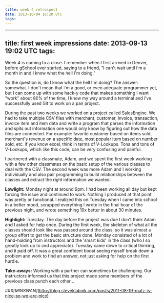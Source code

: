 ```yaml
---
title: week 4 retrospect
date: 2013-10-04 16:20 UTC
tags:
---
```


---
title: first week impressions
date: 2013-09-13 19:02 UTC
tags:
---

Week 4 is coming to a close.  I remember when I first arrived in Denver, before gSchool ever started, saying to a friend, "I can't wait until i'm a month in and I know what the hell i'm doing." 

So the question is, do I know what the hell I'm doing? The answer: somewhat. I don't mean that i'm a good, or even adequate programmer yet, but I can come up with some hack-y code that makes something I want "work" about 80% of the time, I know my way around a terminal and i've successfully used Git to work on a pair project.

During the past two weeks we worked on a project called SalesEngine. We had to take multiple CSV files with merchant, customer, invoice, transaction, invoice item and item data and write a program that parses the information and spits out information one would only know by figuring out how the data files are connected. For example: favorite customer based on items sold, merchant's revenue on a specific date, most popular item based on number sold, etc. If you know excel, think in terms of V-Lookups. Tons and tons of V-Lookups, which like this code, can be very confusing and painful. 

I partnered with a classmate, Adam, and we spent the first week working with a few other classmates on the basic setup of the various classes to deal with the CSV. The second week was more Adam and I working individually and also pair programming to build relationships between the classes and extract the right information we wanted. 

**Lowlight:** Monday night at around 9pm. I had been working all day but kept forcing the issue and continued to work. Nothing I produced at that point was pretty or functional. I realized this on Tuesday when I came into school in a better mood, scrapped everything I wrote in the final hour of the previous night, and wrote something 10x better in about 30 minutes. 

**Highlight:** Tuesday. The day before the project was due I don't think Adam and I asked for help once. During the first week, the skeleton of what all the classes should look like was passed around the class, so it was almost a group effort to get the basic structure done. Monday consisted of a lot of hand-holding from instructors and the 'smart kids' in the class (who I so greatly look up to and appreciate). Tuesday came down to critical thinking, and it paid off. It was a great confident boost seeing myself break down a problem and work to find an answer, not just asking for help on the first hurdle. 

**Take-aways:** Working with a partner can sometimes be challenging. Our instructors informed us that this project made some members of the previous class punch each other...

###*[MINSWAN]*(http://blog.steveklabnik.com/posts/2011-08-19-matz-is-nice-so-we-are-nice) 
